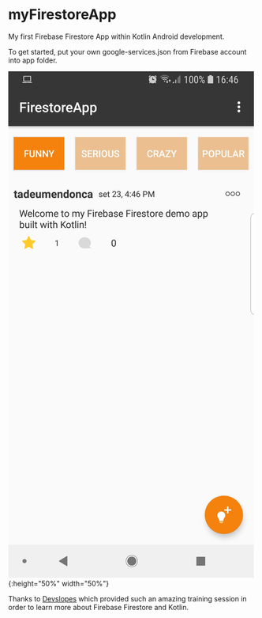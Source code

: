 # myFirestoreApp
My first Firebase Firestore App within Kotlin Android development.

To get started, put your own google-services.json from Firebase account into app folder.

![AppHome](/images/Sample-Home.jpg){:height="50%" width="50%"}

Thanks to [Devslopes](https://www.udemy.com/devslopes-firestore-for-android/) which provided such an amazing training session in order to learn more about Firebase Firestore and Kotlin.
